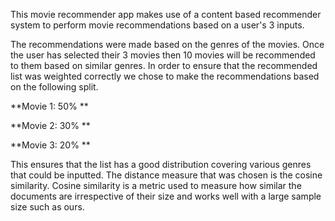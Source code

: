 This movie recommender app makes use of a content based recommender system to perform movie recommendations based on a user's 3 inputs. 

The recommendations were made based on the genres of the movies. Once the user has selected their 3 movies then 10 movies will be recommended to them based on similar genres. In order to ensure that the recommended list was weighted correctly we chose to make the recommendations based on the following split.

**Movie 1: 50% **

**Movie 2: 30% **

**Movie 3: 20% **


This ensures that the list has a good distribution covering various genres that could be inputted. The distance measure that was chosen is the cosine similarity. Cosine similarity is a metric used to measure how similar the documents are irrespective of their size and works well with a large sample size such as ours. 
